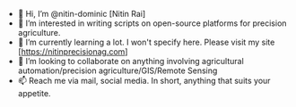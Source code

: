 - 👋 Hi, I’m @nitin-dominic [Nitin Rai]
- 👀 I’m interested in writing scripts on open-source platforms for precision agriculture.
- 🌱 I’m currently learning a lot. I won't specify here. Please visit my site [https://nitinprecisionag.com]
- 💞️ I’m looking to collaborate on anything involving agricultural automation/precision agriculture/GIS/Remote Sensing 
- 📫 Reach me via mail, social media. In short, anything that suits your appetite.

<!---
nitin-dominic/nitin-dominic is a ✨ special ✨ repository because its `README.md` (this file) appears on your GitHub profile.
You can click the Preview link to take a look at your changes.
--->
